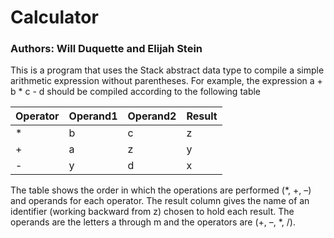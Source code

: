 # Calculator
### Authors: Will Duquette and Elijah Stein

This is a program that uses the Stack abstract data type to compile a simple arithmetic expression without
parentheses. For example, the expression
                                                  a + b * c - d
should be compiled according to the following table

| Operator | Operand1 | Operand2 | Result |
|----------|----------|----------|--------|
|    *     |     b    |    c     |    z   |
|    +     |     a    |    z     |    y   |
|    -     |     y    |    d     |    x   |
    
The table shows the order in which the operations are performed (*, +, –) and operands for each operator. The
result column gives the name of an identifier (working backward from z) chosen to hold each result. The operands 
are the letters a through m and the operators are (+, –, *, /). 

